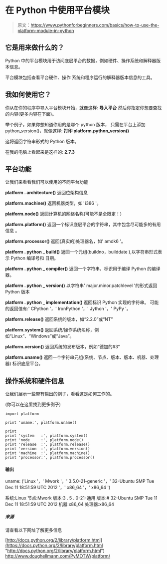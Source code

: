 # 在 Python 中使用平台模块

> 原文：<https://www.pythonforbeginners.com/basics/how-to-use-the-platform-module-in-python>

## 它是用来做什么的？

Python 中的平台模块用于访问底层平台的数据，例如硬件、操作系统和解释器版本信息。

平台模块包括查看平台硬件、操作
系统和程序运行的解释器版本信息的工具。

## 我如何使用它？

你从在你的程序中导入平台模块开始，就像这样:
**导入平台** 
然后你指定你想要查找的内容(更多内容在下面)。

举个例子，如果你想知道你用的是哪个 python 版本，
只需在平台上添加 python_version()，就像这样:
**打印 platform.python_version()**

这将返回字符串形式的 Python 版本。

在我的电脑上看起来是这样的:
**2.7.3**

## 平台功能

让我们来看看我们可以使用的不同平台功能

**platform . architecture()** 返回位架构信息

**platform.machine()** 返回机器类型，如' i386 '。

**platform.node()** 返回计算机的网络名称(可能不是全限定！)

**platform.platform()**
返回一个标识底层平台的字符串，其中包含尽可能多的有用信息
。

**platform.processor()** 返回(真实的)处理器名，如' amdk6 '。

**platform . python _ build()**
返回一个元组(buildno，builddate ),以字符串形式表示 Python 编译号和
日期。

**platform . python _ compiler()**
返回一个字符串，标识用于编译 Python 的编译器。

**platform . python _ version()**
以字符串' major.minor.patchlevel '的形式返回 Python 版本

**platform . python _ implementation()**
返回标识 Python 实现的字符串。
可能的返回值有:' CPython '，' IronPython '，' Jython '，' PyPy '。

**platform.release()**
返回系统的版本，如“2.2.0”或“NT”

**platform.system()**
返回系统/操作系统名称，例如“Linux”、“Windows”或“Java”。

**platform.version()**
返回系统的发布版本，例如“德加的#3”

**platform.uname()**
返回一个字符串元组(系统、节点、版本、版本、机器、处理器)
标识底层平台。

## 操作系统和硬件信息

让我们展示一些带有输出的例子，看看这是如何工作的。

(你可以在这里找到更多例子)

```
import platform

print 'uname:', platform.uname()

print
print 'system   :', platform.system()
print 'node     :', platform.node()
print 'release  :', platform.release()
print 'version  :', platform.version()
print 'machine  :', platform.machine()
print 'processor:', platform.processor() 
```

#### 输出

uname: ('Linux '，' Mwork '，' 3.5.0-21-generic '，' 32-Ubuntu SMP Tue Dec 11 18:51:59
UTC 2012 '，' x86_64 '，' x86_64 ')

系统:Linux
节点:Mwork
版本:3 . 5 . 0-21-通用
版本:# 32-Ubuntu SMP Tue 11 Dec 11 18:51:59 UTC 2012
机器:x86_64
处理器:x86_64

##### 来源

请查看以下网址了解更多信息

[http://docs.python.org/2/library/platform.html](https://docs.python.org/2/library/platform.html "http://docs.python.org/2/library/platform.html")
http://www.doughellmann.com/PyMOTW/platform/